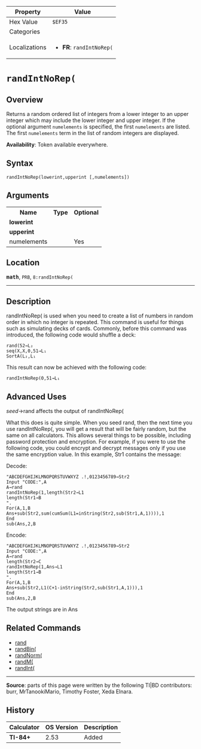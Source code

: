 | Property      | Value |
|---------------|-------|
| Hex Value     | `$EF35`|
| Categories    | <ul></ul> |
| Localizations | <ul><li><b>FR</b>: `randIntNoRep(`</li></ul> |

# `randIntNoRep(`

## Overview
Returns a random ordered list of integers from a lower integer to an upper integer which may include the lower integer and upper integer. If the optional argument `numelements` is specified, the first `numelements` are listed. The first `numelements` term in the list of random integers are displayed.


<b>Availability</b>: Token available everywhere.

## Syntax
`randIntNoRep(lowerint,upperint [,numelements])`

## Arguments
<table>
<tr><th>Name</th><th>Type</th><th>Optional</th></tr>

<tr><td><b>lowerint</b></td><td></td><td></td></tr>

<tr><td><b>upperint</b></td><td></td><td></td></tr>

<tr><td>numelements</td><td></td><td>Yes</td></tr>

</table>

## Location
<tt><kbd><b>math</b></kbd></tt>, `PRB`, `8:randIntNoRep(`
<hr>

## Description

randIntNoRep( is used when you need to create a list of numbers in random order in which no integer is repeated. This command is useful for things such as simulating decks of cards. Commonly, before this command was introduced, the following code would shuffle a deck:

```ti-basic
rand(52→L₂
seq(X,X,0,51→L₁
SortA(L₂,L₁
```

  
This result can now be achieved with the following code:

```ti-basic
randIntNoRep(0,51→L₁
```

## Advanced Uses

_seed_→rand affects the output of randIntNoRep(

What this does is quite simple. When you seed rand, then the next time you use randIntNoRep(, you will get a result that will be fairly random, but the same on all calculators. This allows several things to be possible, including password protection and encryption. For example, if you were to use the following code, you could encrypt and decrypt messages only if you use the same encryption value. In this example, Str1 contains the message:

Decode:

```ti-basic
"ABCDEFGHIJKLMNOPQRSTUVWXYZ .!,0123456789→Str2
Input "CODE:",A
A→rand
randIntNoRep(1,length(Str2→L1
length(Str1→B
".
For(A,1,B
Ans+sub(Str2,sum(cumSum(L1=inString(Str2,sub(Str1,A,1)))),1
End
sub(Ans,2,B
```

  
Encode:

```ti-basic
"ABCDEFGHIJKLMNOPQRSTUVWXYZ .!,0123456789→Str2
Input "CODE:",A
A→rand
length(Str2→C
randIntNoRep(1,Ans→L1
length(Str1→B
".
For(A,1,B
Ans+sub(Str2,L1(C+1-inString(Str2,sub(Str1,A,1))),1
End
sub(Ans,2,B
```

  
The output strings are in Ans

## Related Commands

*   [rand](rand.md)
*   [randBin(](randBin\(.md)
*   [randNorm(](randNorm\(.md)
*   [randM(](randM\(.md)
*   [randInt(](randInt\(.md)

* * *

**Source**: parts of this page were written by the following TI|BD contributors: burr, MrTanookiMario, Timothy Foster, Xeda Elnara.

## History
| Calculator | OS Version | Description |
|------------|------------|-------------|
| <b>TI-84+</b> | 2.53 | Added |


